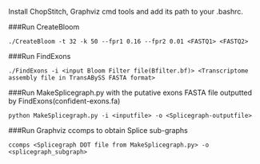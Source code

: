 Install ChopStitch, Graphviz cmd tools and add its path to your .bashrc. 
    
###Run CreateBloom
```
./CreateBloom -t 32 -k 50 --fpr1 0.16 --fpr2 0.01 <FASTQ1> <FASTQ2>
```
        
###Run FindExons
```
./FindExons -i <input Bloom Filter file(Bfilter.bf)> <Transcriptome assembly file in TransABySS FASTA format>
```

###Run MakeSplicegraph.py with the putative exons FASTA file outputted by FindExons(confident-exons.fa)
```
python MakeSplicegraph.py -i <inputfile> -o <Splicegraph-outputfile>
```
    
###Run Graphviz ccomps to obtain Splice sub-graphs
```
ccomps <Splicegraph DOT file from MakeSplicegraph.py> -o <splicegraph_subgraph>
```
